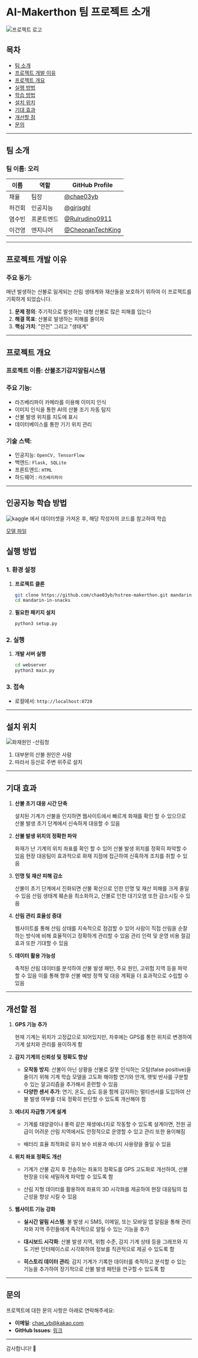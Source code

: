 # AI-Makerthon 팀 프로젝트 소개
 
![프로젝트 로고](./.readme-assets/project-logo.png)

## 목차
- [팀 소개](#팀-소개)
- [프로젝트 개발 이유](#프로젝트-개발-이유)
- [프로젝트 개요](#프로젝트-개요)
- [실행 방법](#실행-방법)
- [학습 방법](#인공지능-학습-방법)
- [설치 위치](#설치-위치)
- [기대 효과](#기대-효과)
- [개선할 점](#개선할-점)
- [문의](#문의)

---

## 팀 소개

### 팀 이름: **오리**

| 이름  | 역할    | GitHub Profile                                         |
|-----|-------|--------------------------------------------------------|
| 채율  | 팀장    | [@chae03yb](https://github.com/chae03yb)               |
| 허건회 | 인공지능  | [@gjrjsghl](https://github.com/gjrjsghl)               |
| 염수빈 | 프론트엔드 | [@Rulrudino0911](https://github.com/Rulrudino0911)     |
| 이건영 | 엔지니어  | [@CheonanTechKing](https://github.com/CheonanTechKing) |

---

## 프로젝트 개발 이유

### 주요 동기:
매년 발생하는 산불로 잃게되는 산림 생태계와 재산들을 보호하기 위하여 이 프로젝트를 기획하게 되었습니다.
1. **문제 정의**: 주기적으로 발생하는 대형 산불로 많은 피해를 입는다
2. **해결 목표**: 산불로 발생하는 피해를 줄이자
3. **핵심 가치**: "안전" 그리고 "생태계"
                   

---

## 프로젝트 개요

### 프로젝트 이름: **산불조기감지알림시스템**

### 주요 기능:
- 라즈베리파이 카메라를 이용해 이미지 인식
- 이미지 인식을 통한 AI의 산불 조기 자동 탐지
- 산불 발생 위치를 지도에 표시
- 데이터베이스를 통한 기기 위치 관리

### 기술 스택:
- 인공지능: `OpenCV, TensorFlow`
- 백엔드: `Flask, SQLite`
- 프론트엔드: `HTML`
- 하드웨어 : `라즈베리파이`
---

## 인공지능 학습 방법
 ![kaggle](./.readme-assets/kaggle.png) 에서 데이터셋을 가져온 후, 해당 작성자의 코드를 참고하여 학습
 
   [모델 파일](image-detection/model/final_model.h5)

## 실행 방법

### 1. 환경 설정
1. **프로젝트 클론**
   ```bash
   git clone https://github.com/chae03yb/hstree-makerthon.git mandarin-in-snacks
   cd mandarin-in-snacks
   ```

2. **필요한 패키지 설치**
   ```bash
   python3 setup.py
   ```

### 2. 실행
1. **개발 서버 실행**
   ```bash
   cd webserver
   python3 main.py
   ```

### 3. 접속
   - 로컬에서: `http://localhost:8720`

---

## 설치 위치

![화재원인](./.readme-assets/reason.png)
-산림청
1. 대부분의 산불 원인은 사람
2. 따라서 등산로 주변 위주로 설치

---

## 기대 효과
1. **산불 초기 대응 시간 단축**
   
   설치된 기계가 산불을 인지하면 웹사이트에서 빠르게 화재를 확인 할 수 있으므로 산불 발생 초기 단계에서 신속하게 대응할 수 있음

   
3. **산불 발생 위치의 정확한 파악**

   화재가 난 기계의 위치 좌표를 확인 할 수 있어 산불 발생 위치를 정확히 파악할 수 있음
   현장 대응팀이 효과적으로 화재 지점에 접근하여 신혹하게 조치를 취할 수 있음


5. **인명 및 재산 피해 감소**

   산불이 초기 단계에서 진화되면 산불 확산으로 인한 인명 및 재산 피해를 크게 줄일 수 있음
   산림 생태계 훼손을 최소화하고, 산불로 인한 대기오염 또한 감소시킬 수 있음


7. **산림 관리 효율성 증대**

   웹사이트를 통해 산림 상태를 지속적으로 점검할 수 있어 사람이 직접 산림을 순찰하는 방식에 비해 효율적이고 정확하게 관리할 수 있음
   관리 인력 및 운영 비용 절감 효과 또한 기대할 수 있음


9. **데이터 활용 가능성**

   축적된 산림 데이터를 분석하여 산불 발생 패턴, 주요 원인, 고위험 지역 등을 파악할 수 있음
   이를 통해 향후 산불 예방 정책 및 대응 계획을 더 효과적으로 수립할 수 있음

---

## 개선할 점
1. **GPS 기능 추가**


   현재 기계는 위치가 고정값으로 되어있지만, 차후에는 GPS를 통한 위치로 변경하여 기계 설치와 관리를 용이하게 함


2. **감지 기계의 신뢰성 및 정확도 향상**


   + **오작동 방지**: 산불이 아닌 상황을 산불로 잘못 인식하는 오탐(false positive)을 줄이기 위해 기계 학습 모델을 고도화 해야함
   연기와 안개, 햇빛 반사를 구분할 수 있는 알고리즘을 추가해서 훈련할 수 있음
   + **다양한 센서 추가**:  연기, 온도, 습도 등을 함께 감지하는 멀티센서를 도입하여 산불 발생 여부를 더욱 정확히 판단할 수 있도록 개선해야 함


3. **에너지 자급형 기계 설계**

   
   + 기계를 태양광이나 풍력 같은 재생에너지로 작동할 수 있도록 설계아면, 전원 공급이 어려운 산림 지역에서도 안정적으로 운영할 수 있고 관리 또한 용이해짐
   
   + 배터리 효율 최적화로 유지 보수 비용과 에너지 사용량을 줄일 수 있음


4. **위치 좌표 정확도 개선**


   + 기계가 산불 감지 후 전송하는 좌표의 정확도를 GPS 고도화로 개선하여, 산불 현장을 더욱 세밀하게 파악할 수 있도록 함
  
   + 산림 지형 데이터를 활용하여 좌표의 3D 시각화를 제공하여 현장 대응팀의 접근성을 향상 시킬 수 있음
  

5. **웹사이트 기능 강화**


   + **실시간 알림 시스템**: 불 발생 시 SMS, 이메일, 또는 모바일 앱 알림을 통해 관리자와 지역 주민들에게 즉각적으로 알릴 수 있는 기능을 추가
  
   + **대시보드 시각화**: 산불 발생 지역, 위험 수준, 감지 기계 상태 등을 그래프와 지도 기반 인터페이스로 시각화하여 정보를 직관적으로 제공 수 있도록 함
  
   + **히스토리 데이터 관리**: 감지 기계가 기록한 데이터를 축적하고 분석할 수 있는 기능을 추가하여 장기적으로 산불 발생 패턴을 연구할 수 있도록 함
   


---

## 문의

프로젝트에 대한 문의 사항은 아래로 연락해주세요:

- **이메일**: chae_yb@kakao.com
- **GitHub Issues**: [링크](https://github.com/chae03yb/hstree-makerthon/issues)

---

감사합니다! 🙌

